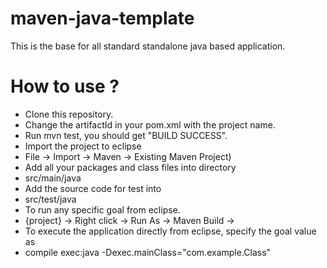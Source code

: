 maven-java-template
===================

This is the base for all standard standalone java based application.

How to use ?
=====================

- Clone this repository.
- Change the artifactId in your pom.xml with the project name.
- Run mvn test, you should get "BUILD SUCCESS".
- Import the project to eclipse 
-    File -> Import -> Maven -> Existing Maven Project)
- Add all your packages and class files into directory 
-    src/main/java
- Add the source code for test into 
-    src/test/java
- To run any specific goal from eclipse. 
-    {project} -> Right click -> Run As -> Maven Build -> <Provide the goal you need to run>
- To execute the application directly from eclipse, specify the goal value as
-    compile exec:java -Dexec.mainClass="com.example.Class"
